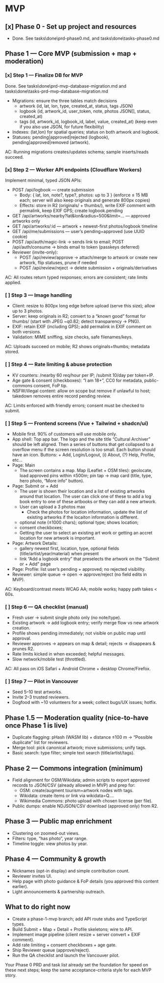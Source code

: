 # MVP

## [x] Phase 0 - Set up project and resources

- Done. See tasks\done\prd-phase0.md, and tasks\done\tasks-phase0.md

## Phase 1 — Core MVP (submission + map + moderation)

### [x] Step 1 — Finalize DB for MVP

Done. See tasks\done\prd-mvp-database-migration.md and
tasks\done\tasks-prd-mvp-database-migration.md

- Migrations: ensure the three tables match decisions
  - artwork (id, lat, lon, type, created_at, status, tags JSON)
  - logbook (id, artwork_id, user_token, note, photos JSON[], status,
    created_at)
  - tags (id, artwork_id, logbook_id, label, value, created_at) (keep even if
    you also use JSON, for future flexibility)
- Indexes: (lat,lon) for spatial queries; status on both artwork and logbook.
- Statuses: pending|approved|rejected (logbook), pending|approved|removed
  (artwork).

AC: Running migrations creates/updates schema; sample inserts/reads succeed.

### [x] Step 2 — Worker API endpoints (Cloudflare Workers)

Implement minimal, typed JSON APIs:

- POST /api/logbook — create submission
  - Body: { lat, lon, note?, type?, photos: up to 3 } (enforce ≤ 15 MB each;
    server will also keep originals and generate 800px copies)
  - Effects: store in R2 (originals/ + thumbs/), write EXIF comment with
    permalink, keep EXIF GPS; create logbook.pending
- GET /api/artworks/nearby?lat&lon&radius=500&limit=… — approved artworks only
- GET /api/artworks/:id — artwork + newest-first photos/logbook timeline
- GET /api/me/submissions — user’s pending+approved (use UUID cookie)
- POST /api/auth/magic-link → sends link to email; POST /api/auth/consume →
  binds email to token (passkeys deferred)
- Reviewer (invite-only):
  - POST /api/review/approve → attach/merge to artwork or create new artwork,
    flip statuses, prune if needed
  - POST /api/review/reject → delete submission + originals/derivatives

AC: All routes return typed responses; errors are consistent; rate limits
applied.

### [ ] Step 3 — Image handling

- Client: resize to 800px long edge before upload (serve this size); allow up to
  3 photos.
- Server: keep originals in R2; convert to a “known good” format for thumbs/
  (start with JPEG ~q0.82; detect transparency → PNG).
- EXIF: retain EXIF (including GPS); add permalink in EXIF comment on both
  versions.
- Validation: MIME sniffing, size checks, safe filenames/keys.

AC: Uploads succeed on mobile; R2 shows originals+thumbs; metadata stored.

### [ ] Step 4 — Rate limiting & abuse protection

- KV counters: /nearby 60 req/hour per IP; /submit 10/day per token+IP.
- Age gate & consent (checkboxes): “I am 18+”, CC0 for metadata, public-commons
  consent, FoP tip.
- NSFW/illegal content: allow on scope but remove if unlawful to host; takedown
  removes entire record pending review.

AC: Limits enforced with friendly errors; consent must be checked to submit.

### [ ] Step 5 — Frontend screens (Vue + Tailwind + shadcn/ui)

- Mobile first. 90% of customers will use mobile only.
- App shell: Top app bar. The logo and the site title “Cultural Archiver” should be left aligned. Then a series of buttons that get collapsed to a overflow menu if the screen resolution is too small. Each button should have an icon. Buttons: + Add, Login/Logout, (i) About, (?) Help, Profile, etc...
- Page: Main
  - The screen contains a map. Map (Leaflet + OSM tiles): geolocate, load approved pins within ≤500m; pin tap → map card (title, type, hero photo, “More info” button).
- Page: Submit or + Add
  - The user is shown their location and a list of existing artworks around that location. The user can click one of these to add a log book entry to one of these artbooks or they can add a new artwork.
  - User can upload a 3 photos max
    - Check the photos for location information, update the list of existing artworks if the locaiton information is different.
  - optional note (≤1000 chars); optional type; shows location;
  - consent checkboxes;
  - Getting the user to select an existing art work or getting an accret location for new artwork is important.
- Page: Artwork Details:
  - gallery newest first, location, type, optional fields (title/artist/year/material) when present
  - link “Add a logbook entry” that preselects the artwork on the "Submit or + Add" page
- Page: Profile: list user’s pending + approved; no rejected visibility.
- Reviewer: simple queue → open → approve/reject (no field edits in MVP).

AC: Keyboard/contrast meets WCAG AA; mobile works; happy path takes < 60s.

### [ ] Step 6 — QA checklist (manual)

- Fresh user → submit single photo only (no note/type).
- Existing artwork → add logbook entry; verify merge flow vs new artwork
  creation.
- Profile shows pending immediately; not visible on public map until approval.
- Reviewer approves → appears on map & detail; rejects → disappears & prunes R2.
- Rate limits kicked in when exceeded; helpful messages.
- Slow network/mobile test (throttled).

AC: All pass on iOS Safari + Android Chrome + desktop Chrome/Firefox.

### [ ] Step 7 — Pilot in Vancouver

- Seed 5–10 test artworks.
- Invite 2–3 trusted reviewers.
- Dogfood with ~10 volunteers for a week; collect bugs/UX issues; hotfix.

## Phase 1.5 — Moderation quality (nice-to-have once Phase 1 is live)

- Duplicate flagging: pHash (WASM lib) + distance ≤100 m → “Possible duplicate”
  list for reviewers.
- Merge tool: pick canonical artwork; move submissions; unify tags.
- Basic search: type filter; simple text search (title/artist/tags).

## Phase 2 — Commons integration (minimum)

- Field alignment for OSM/Wikidata; admin scripts to export approved records to
  JSON/CSV (already allowed in MVP) and prep for:
  - OSM: create/augment tourism=artwork nodes with tags.
  - Wikidata: create items or link via wikidata=Q….
  - Wikimedia Commons: photo upload with chosen license (per file).
- Public dumps: enable NDJSON/CSV download (approved only) from R2.

## Phase 3 — Public map enrichment

- Clustering on zoomed-out views.
- Filters: type, “has photo”, year range.
- Timeline toggle: view photos by year.

## Phase 4 — Community & growth

- Nicknames (opt-in display) and simple contribution count.
- Reviewer invites UI.
- Help page with photo guidance & FoP details (you approved this content
  earlier).
- Light announcements & partnership outreach.

## What to do right now

- Create a phase-1-mvp branch; add API route stubs and TypeScript types.
- Build Submit + Map + Detail + Profile skeletons; wire to API.
- Implement image pipeline (client resize + server convert + EXIF comment).
- Add rate limiting + consent checkboxes + age gate.
- Ship Reviewer queue (approve/reject).
- Run the QA checklist and launch the Vancouver pilot.

Your Phase 0 PRD and task list already set the foundation for speed on these
next steps; keep the same acceptance-criteria style for each MVP story.
